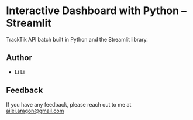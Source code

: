 
# Interactive Dashboard with Python – Streamlit

TrackTik API batch built in Python and the Streamlit library.


## Author

- Li Li

## Feedback

If you have any feedback, please reach out to me at ailei.aragon@gmail.com

